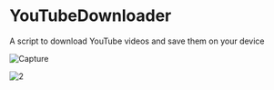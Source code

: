 # YouTubeDownloader
A script to download YouTube videos and save them on your device


![Capture](https://user-images.githubusercontent.com/54665027/119860428-edb35400-bedb-11eb-9c0c-a6f2ba80e962.PNG)


![2](https://user-images.githubusercontent.com/54665027/119860445-f146db00-bedb-11eb-86ad-23d35a5e6b81.PNG)
